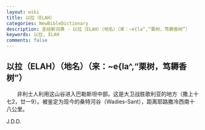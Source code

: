 ```yaml
---
layout: wiki
title: 以拉（ELAH）
categories: NewBibleDictionary
description: 圣经新词典 - 以拉（ELAH）（地名）（来：~e{la^,“栗树，笃耨香树”）
keywords: 以拉, ELAH
comments: false
---
```


## 以拉（ELAH）（地名）（来：~e{la^,“栗树，笃耨香树”）

　　非利士人利用这山谷进入巴勒斯坦中部。这是大卫战胜歌利亚的地方（撒上十七2，廿一9）。被鉴定为现今的桑特河谷（Wadies-Sant），距离耶路撒冷西南十八公里。

J.D.D.








